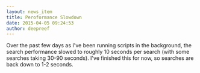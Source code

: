 ```yaml
---
layout: news_item
title: Peroformance Slowdown
date: 2015-04-05 09:24:53
author: deepreef
---
```


Over the past few days as I've been running scripts in the background, the search performance slowed to roughly 10 seconds per search (with some searches taking 30-90 seconds). I've finished this for now, so searches are back down to 1-2 seconds.
